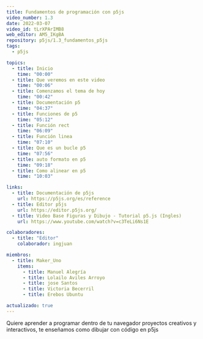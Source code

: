 ```yaml
---
title: Fundamentos de programación con p5js
video_number: 1.3
date: 2022-03-07
video_id: tLrXPArIMB8
web_editor: AM5_IKgBA
repository: p5js/1.3_fundamentos_p5js
tags:
  - p5js

topics:
  - title: Inicio
    time: "00:00"
  - title: Que veremos en este video
    time: "00:06"
  - title: Comenzamos el tema de hoy
    time: "00:42"
  - title: Documentación p5
    time: "04:37"
  - title: Funciones de p5
    time: "05:12"
  - title: Función rect
    time: "06:09"
  - title: Función linea
    time: "07:10"
  - title: Que es un bucle p5
    time: "07:56"
  - title: auto formato en p5
    time: "09:18"
  - title: Como alinear en p5
    time: "10:03"

links:
  - title: Documentación de p5js
    url: https://p5js.org/es/reference
  - title: Editor p5js
    url: https://editor.p5js.org/
  - title: Video Base Figuras y Dibujo - Tutorial p5.js (Ingles)
    url: https://www.youtube.com/watch?v=c3TeLi6Ns1E

colaboradores:
  - title: "Editor"
    colaborador: ingjuan

miembros:
  - title: Maker_Uno
    items:
      - title: Manuel Alegría
      - title: Lolailo Aviles Arroyo
      - title: jose Santos
      - title: Victoria Becerril
      - title: Erebos Ubuntu

actualizado: true
---
```


Quiere aprender a programar dentro de tu navegador proyectos creativos y interactivos, te enseñamos como dibujar con código en p5js
